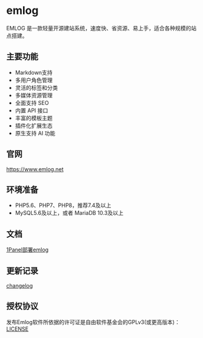 # emlog

EMLOG 是一款轻量开源建站系统，速度快、省资源、易上手，适合各种规模的站点搭建。

## 主要功能

- Markdown支持
- 多用户角色管理
- 灵活的标签和分类
- 多媒体资源管理
- 全面支持 SEO
- 内置 API 接口
- 丰富的模板主题
- 插件化扩展生态
- 原生支持 AI 功能

## 官网

https://www.emlog.net

## 环境准备

* PHP5.6、PHP7、PHP8，推荐7.4及以上
* MySQL5.6及以上，或者 MariaDB 10.3及以上

## 文档

[1Panel部署emlog](https://www.emlog.net/docs/install/install_1panel)

## 更新记录

[changelog](https://www.emlog.net/docs/changelog)

## 授权协议

发布Emlog软件所依据的许可证是自由软件基金会的GPLv3(或更高版本)：[LICENSE](/license.txt)

